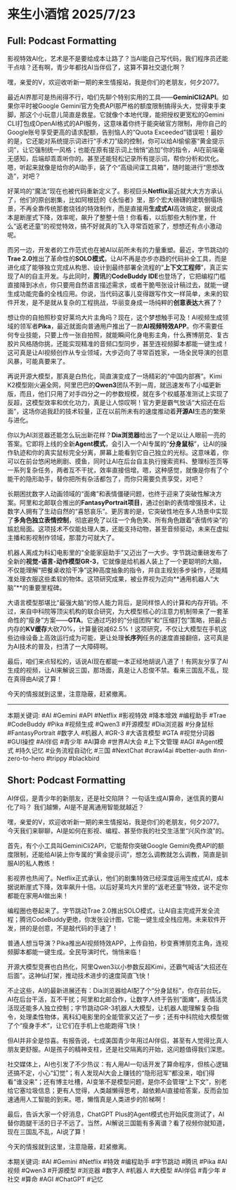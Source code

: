 # 来生小酒馆 2025/7/23

## Full: Podcast Formatting 

影视特效AI化，艺术是不是要给成本让路了？当AI能自己写代码，我们程序员还能干点啥？还有啊，青少年都找AI当伴侣了，这算不算社交退化啊？

嘿，亲爱的V，欢迎收听新一期的来生情报站，我是你们的老朋友，何夕2077。

最近AI界那可是热闹得不行，咱们先聊个特别实用的工具——**GeminiCli2API**。如果你平时被Google Gemini官方免费API那严格的额度限制搞得头大，觉得束手束脚，那这个小玩意儿简直是救星。它就像个本地代理，能把授权更宽松的Gemini CLI打包成OpenAI格式的API服务，这意味着你终于能突破官方限制，用你自己的Google账号享受更高的请求配额，告别恼人的“Quota Exceeded”错误啦！最妙的是，它还能对系统提示词进行“手术刀”级的控制，你可以给AI偷偷塞“黄金提示词”，让它强制统一风格；也能在原有提示词上悄悄“追加”你的指令，AI在前端毫无感知，后端却乖乖听你的。甚至还能轻松记录所有提示词，帮你分析和优化。嗯，听起来就像是给你的AI助手，装了个“高级间谍工具箱”，随时能进行“思想改造”，对吧？

好莱坞的“魔法”现在也被代码重新定义了。影视巨头**Netflix**最近就大大方方承认了，他们的原创剧集，比如阿根廷的《永恒者》里，那个宏大磅礴的建筑倒塌场景，不再全靠传统那套烧钱的特效制作，而是直接用**生成式AI**高效搞定，据说成本是断崖式下降，效率呢，飙升了整整十倍！你看看，以后那些大制作里，什么“返老还童”的视觉特效，搞不好就真的飞入寻常百姓家了，想想还有点小激动呢。

而另一边，开发者的工作范式也在被AI以前所未有的力量重塑。最近，字节跳动的**Trae 2.0**推出了革命性的**SOLO模式**，让AI不再是亦步亦趋的代码补全工具，而是进化成了能够独立完成从构思、设计到最终部署全流程的“**上下文工程师**”，真正实现了AI的自主开发。与此同时，**腾讯**的**CodeBuddy IDE**也登场了，它把编程门槛直接降到冰点，你只要用自然语言描述需求，或者干脆甩张设计稿过去，就能一键生成功能完备的全栈应用。你说，当代码这事儿变得跟写作文一样简单，未来的软件开发，是不是就从复杂的工程挑战，华丽变身成一场纯粹的**创意表达**大赛了？

想让你的自拍照秒变好莱坞大片主角吗？现在，这个梦想触手可及！AI视频生成领域的领军者**Pika**，最近就面向普通用户推出了一款**AI视频特效APP**。你不需要任何专业技能，只要上传一张自拍照，就能瞬间化身电影主角，什么赛博朋克、复古胶片风格随你挑，还能实现精准的音频口型同步，甚至连视频脚本都能一键生成！这可真是让AI视频创作从专业领域，大步迈向了寻常百姓家，一场全民导演的创意风暴，可能真要来了。

再说开源大模型，那真是白热化，简直演变成了一场精彩的“中国内部赛”。Kimi K2模型刚火遍全网，阿里巴巴的**Qwen3**团队不到一周，就迅速发布了小幅更新版，而且，他们只用了对手四分之一的参数规模，就在多个权威基准测试上实现了反超，这模型效率和优化功力，真是让人惊叹啊！官方更是霸气放话“大招还在后面”，这场你追我赶的技术较量，正在以前所未有的速度推动着**开源AI**生态的繁荣与进化。

你以为AI浏览器还能怎么玩出新花样？**Dia浏览器**给出了一个足以让人眼前一亮的答案。它即将上线的全新**Agent模式**，会引入一个AI专属的“**分身鼠标**”，让AI的操作轨迹和你的真实鼠标完全分离，屏幕上能看到它自己独立的光标。这意味着，你可以在前台悠闲地刷剧、摸鱼，同时让AI在后台自主执行搜索资料、整理标签页等一系列复杂任务，两者互不干扰，效率直接倍增。嗯，这种感觉，就像是你有了个能干的隐形助手，替你把所有杂活都包了，而你只需要负责享受，对吧？

长期困扰数字人动画领域的“面瘫”和表情僵硬问题，也终于迎来了突破性解决方案。阿里和北邮联合推出的**FantasyPortrait项目**，通过创新的表情增强技术，让数字人拥有了生动自然的“喜怒哀乐”。更厉害的是，它突破性地在多人场景中实现了**多角色独立表情控制**，彻底避免了以往一个角色笑、所有角色跟着“表情传染”的尴尬局面。这项技术不仅能处理人类，还能支持动物，甚至音频驱动，未来在虚拟主播和影视制作领域，那潜力可就大了。

机器人离成为科幻电影里的“全能家庭助手”又迈出了一大步。字节跳动重磅发布了全新的**视觉-语言-动作模型GR-3**，它就像是给机器人装上了一个更聪明的大脑，不仅能理解“把餐桌收拾干净”这种高度抽象的指令，并自主规划多步操作，还能精准处理衣服这些柔软的物体。这项研究成果，被业界视为迈向**通用机器人“大脑”**的重要里程碑。

大语言模型那堪比“最强大脑”的惊人能力背后，是同样惊人的计算和内存开销。不过，来自中科院等顶尖机构的联合研究，为大模型核心的注意力机制带来了一套革命性的“瘦身”方案——**GTA**。它通过巧妙的“分组团购”和“压缩打包”策略，把最占内存的**KV缓存**大砍70%，计算量锐减62.5%！这项研究，不仅让大模型在手机这些边缘设备上高效运行成为可能，更让处理**长序列**任务的速度直接翻倍，这可真是为AI技术的普及，扫清了一大障碍啊。

最后，咱们来点轻松的，话说AI现在都能一本正经地胡说八道了！有网友分享了AI生成的视频，让AI来解说三国，那场面，真是让人忍俊不禁。看来三国乱不乱，现在真得由AI说了算！

今天的情报就到这里，注意隐蔽，赶紧撤离。

---
本期关键词:
#AI #Gemini #API #Netflix #影视特效 #降本增效 #编程助手 #Trae #CodeBuddy #Pika #视频生成 #Qwen3 #开源模型 #Dia浏览器 #分身鼠标 #FantasyPortrait #数字人 #机器人 #GR-3 #大语言模型 #GTA #视觉分词器 #GUI操控 #AI伴侣 #青少年 #AI算命 #世界AI大会 #上下文管理 #AGI #Agent模式 #持久记忆 #业务流程自动化 #三国 #NextChat #crawl4ai #better-auth #nn-zero-to-hero #trippy #blackbird

## Short: Podcast Formatting 

AI伴侣，是青少年的新朋友，还是社交陷阱？
一句话生成AI算命，迷信真的要AI化了吗？
我们越懒，AI是不是离通用智能就越近？

嘿，亲爱的V，欢迎收听新一期的来生情报站，我是你们的老朋友，何夕2077。今天我们来聊聊，AI是如何在影视、编程、甚至你我的社交生活里“兴风作浪”的。

首先，有个小工具叫GeminiCli2API，它能帮你突破Google Gemini免费API的额度限制，还能给AI装上你专属的“黄金提示词”，想怎么调教就怎么调教，简直是驯服AI的私人教练！

影视界也热闹了。Netflix正式承认，他们的剧集特效已经深度运用生成式AI，成本据说断崖式下降，效率飙升十倍。以后好莱坞大片里的“返老还童”特效，说不定你都能在家用AI做出来！

编程圈也卷起来了。字节跳动Trae 2.0推出SOLO模式，让AI自主完成开发全流程；腾讯CodeBuddy更绝，你发张设计图，它能一键生成全栈应用。未来软件开发，拼的是创意，不是敲代码的手速了！

普通人想当导演？Pika推出AI视频特效APP，上传自拍，秒变赛博朋克主角，连视频脚本都能一键生成。全民导演时代，悄悄来临！

开源大模型竞赛也白热化，阿里Qwen3以小参数反超Kimi，还霸气喊话“大招还在后面”。这神仙打架，推动技术进步的速度简直飞快！

不止这些，AI的最新进展还有：Dia浏览器给AI配了个“分身鼠标”，你在前台玩，AI在后台干活，互不干扰；阿里和北邮合作，让数字人终于告别“面瘫”，表情活灵活现还能多人独立控制；字节跳动GR-3机器人大模型，让机器人能理解复杂指令，处理柔性物体，离科幻电影里的全能管家又近了一步；还有中科院给大模型做了个“瘦身手术”，让它们在手机上也能跑得飞快！

但AI并非全是惊喜。有报告说，七成美国青少年用过AI伴侣，甚至有人觉得比真人朋友更舒服。AI是孩子的精神支柱，还是社交隔离的开始，这问题值得我们深思。

社交媒体上，AI也引发了不少热议：有人用AI一句话开发了算命程序，但核心逻辑还搞不定，小心“幻觉”；有人发现AI大会上赚钱的“隐形冠军”都没来，咱们得看“谁没来”；还有博主吐槽，AI变笨不是模型问题，是你不会管理“上下文”，别老给它塞垃圾信息；更有人觉得，人类越懒得思考，越依赖AI直接给答案，反而会加速通用人工智能的到来。嗯，懒惰真是人类进步的阶梯啊！

最后，告诉大家一个好消息，ChatGPT Plus的Agent模式也开始灰度测试了，AI替你跑腿干活的日子不远了。当然，AI解说三国能有多离谱？看了视频你就知道，现在三国乱不乱，AI说了算！

今天的情报就到这里，注意隐蔽，赶紧撤离。

本期关键词:
#AI #Gemini #Netflix #特效 #编程助手 #字节跳动 #腾讯 #Pika #AI视频 #Qwen3 #开源模型 #浏览器 #数字人 #机器人 #大模型 #AI伴侣 #青少年 #社交 #算命 #AGI #ChatGPT #记忆
